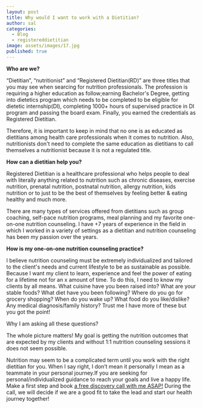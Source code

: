 ```yaml
---
layout: post
title: Why would I want to work with a Dietitian?
author: sal
categories:
  - Blog
  - registereddietitian
image: assets/images/17.jpg
published: true
---
```


**Who are we?**

“Dietitian”, “nutritionist” and “Registered Dietitian(RD)” are three titles that you may see when searcing for nutrition professionals. The profession is requiring a higher education as follow;earning Bachelor's Degree, getting into dietetics program which needs to be completed to be eligible for dietetic internship(DI), completing 1000+ hours of supervised practice in DI program and passing the board exam. Finally, you earned the credentials as Registered Dietitian. 

Therefore, it is important to keep in mind that no one is as educated as dietitians among health care professionals when it comes to nutrition. Also, nutritionists don't need to complete the same education as dietitians to call themselves a nutritionist because it is not a regulated title. 

**How can a dietitian help you?**

Registered Dietitian is a healthcare professional who helps people to deal with literally anything related to nutrition such as chronic diseases, exercise nutrition, prenatal nutrition, postnatal nutrition, allergy nutrition, kids nutrition or to just to be the best of themselves by feeling better & eating healthy and much more. 

There are many types of services offered from dietitians such as group coaching, self-pace nutrition programs, meal planning and my favorite one-on-one nutrition counseling. I have +7 years of experience in the field in which I worked in a variety of settings as a dietitian and nutrition counseling has been my passion over the years. 

**How is my one-on-one nutrition counseling practice?**

I believe nutrition counseling must be extremely individualized and tailored to the client's needs and current lifestyle to be as sustainable as possible. Because I want my client to learn, experience and feel the power of eating for a lifetime not for an x amount of time. To do this, I need to know my clients by all means. What cuisine have you been raised into? What are your stable foods?  What diet have you been following? Where do you go for  grocery shopping? When do you wake up? What food do you like/dislike? Any medical diagnosis/family history? Trust me I have more of these but you got the point! 

Why I am asking all these questions? 

The whole picture matters! My goal is getting the nutrition outcomes that are expected by my clients and  without 1:1 nutrition counseling sessions it does not seem possible. 

Nutrition may seem to be a complicated term until you work with the right dietitian for you. When I say right, I don’t mean it personally I mean as a teammate in your personal journey.If you are seeking for personal/individualized guidance to reach your goals and live a happy life. Make a first step and book [a free discovery call with me ASAP!](https://calendly.com/dietitiannewyork/15min "calendly ") During the call, we will decide if we are a good fit to take the lead and start our health journey together! 
